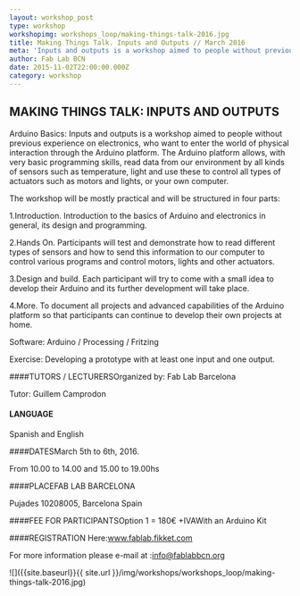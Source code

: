 ```yaml
---
layout: workshop_post
type: workshop
workshopimg: workshops_loop/making-things-talk-2016.jpg
title: Making Things Talk. Inputs and Outputs // March 2016
meta: 'Inputs and outputs is a workshop aimed to people without previous experience on electronics, who want to enter the world of physical interaction through the Arduino platform. The Arduino platform allows, with very basic programming skills, read data from our environment by all kinds of sensors such as temperature, light and use these to control all types of actuators such as motors and lights, or your own computer.'
author: Fab Lab BCN
date: 2015-11-02T22:00:00.000Z
category: workshop
---
```


## MAKING THINGS TALK: INPUTS AND OUTPUTS

Arduino Basics: Inputs and outputs is a workshop aimed to people without previous experience on electronics, who want to enter the world of physical interaction through the Arduino platform. The Arduino platform allows, with very basic programming skills, read data from our environment by all kinds of sensors such as temperature, light and use these to control all types of actuators such as motors and lights, or your own computer.

The workshop will be mostly practical and will be structured in four parts:

1.Introduction. Introduction to the basics of Arduino and electronics in general, its design and programming.

2.Hands On. Participants will test and demonstrate how to read different types of sensors and how to send this information to our computer to control various programs and control motors, lights and other actuators.

3.Design and build. Each participant will try to come with a small idea to develop their Arduino and its further development will take place.

4.More. To document all projects and advanced capabilities of the Arduino platform so that participants can continue to develop their own projects at home.

Software: Arduino / Processing / Fritzing

Exercise: Developing a prototype with at least one input and one output.

####TUTORS / LECTURERSOrganized by: Fab Lab Barcelona

Tutor: Guillem Camprodon

#### LANGUAGE

Spanish and English

####DATESMarch  5th to 6th, 2016.

From 10.00 to 14.00 and 15.00 to 19.00hs

####PLACEFAB LAB BARCELONA

Pujades 10208005, Barcelona Spain

####FEE FOR PARTICIPANTSOption 1 = 180€ +IVAWith an Arduino Kit

####REGISTRATION Here:www.fablab.fikket.com

For more information please e-mail at :info@fablabbcn.org



![]({{site.baseurl}}{{ site.url }}/img/workshops/workshops_loop/making-things-talk-2016.jpg)